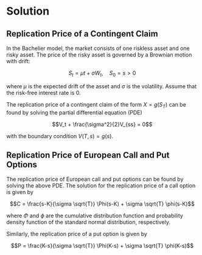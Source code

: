 

# Solution

## Replication Price of a Contingent Claim

In the Bachelier model, the market consists of one riskless asset and one risky asset. The price of the risky asset is governed by a Brownian motion with drift:

$$S_t = \mu t + \sigma W_t,\quad S_0 = s > 0$$

where $\mu$ is the expected drift of the asset and $\sigma$ is the volatility. Assume that the risk-free interest rate is 0.

The replication price of a contingent claim of the form $X=g(S_T)$ can be found by solving the partial differential equation (PDE)

$$V_t + \frac{\sigma^2}{2}V_{ss} = 0$$

with the boundary condition $V(T,s) = g(s)$.

## Replication Price of European Call and Put Options

The replication price of European call and put options can be found by solving the above PDE. The solution for the replication price of a call option is given by

$$C = \frac{s-K}{\sigma \sqrt{T}} \Phi(s-K) + \sigma \sqrt{T} \phi(s-K)$$

where $\Phi$ and $\phi$ are the cumulative distribution function and probability density function of the standard normal distribution, respectively.

Similarly, the replication price of a put option is given by

$$P = \frac{K-s}{\sigma \sqrt{T}} \Phi(K-s) + \sigma \sqrt{T} \phi(K-s)$$